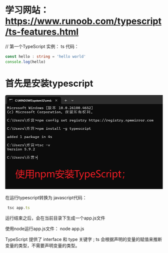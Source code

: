 # 学习网站：  https://www.runoob.com/typescript/ts-features.html
// 第一个TypeScript 实例：
ts 代码：
```typescript
const hello : string = 'hello world'
console.log(hello)
```

 # 首先是安装typescript
![alt text](image.png)

在运行typescript转换为 javascript代码：
```typescript
 tsc app.ts 
```
运行结束之后，会在当前目录下生成一个app.js文件

使用node运行app.js文件： node app.js

TypeScript 提供了 interface 和 type 关键字 ;
ts 会根据声明的变量的赋值来推断变量的类型，不需要声明变量的类型。

